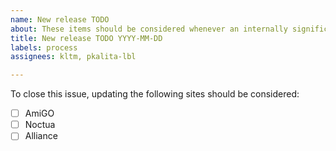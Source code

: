 ```yaml
---
name: New release TODO
about: These items should be considered whenever an internally significant release is made.
title: New release TODO YYYY-MM-DD
labels: process
assignees: kltm, pkalita-lbl

---
```


To close this issue, updating the following sites should be considered:

- [ ] AmiGO
- [ ] Noctua
- [ ] Alliance
